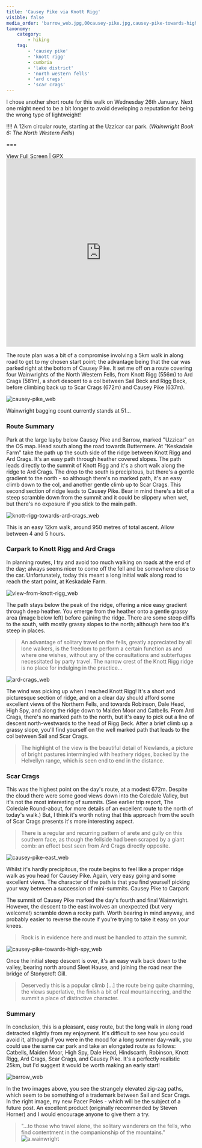 ```yaml
---
title: 'Causey Pike via Knott Rigg'
visible: false
media_order: 'barrow_web.jpg,00causey-pike.jpg,causey-pike-towards-high-spy_web.jpg,causey-pike-east_web.jpg,ard-crags_web.jpg,causey-pike_web.jpg,knott-rigg-towards-ard-crags_web.jpg,view-from-knott-rigg_web.jpg'
taxonomy:
    category:
        - hiking
    tag:
        - 'causey pike'
        - 'knott rigg'
        - cumbria
        - 'lake district'
        - 'north western fells'
        - 'ard crags'
        - 'scar crags'
---
```


I chose another short route for this walk on Wednesday 26th January. Next one might need to be a bit longer to avoid developing a reputation for being the wrong type of lightweight!

!!!! A 12km circular route, starting at the Uzzicar car park. (_Wainwright Book 6: The North Western Fells_)

===

[View Full Screen](https://map.mootparadox.com/full/causey-pike) | [GPX](https://map.mootparadox.com/gpx/causey-pike)  
<p><iframe src="https://map.mootparadox.com/embed/causey-pike" height="500" width="100%" style="border:none; margin-top:-1.2em;"></iframe></p>

The route plan was a bit of a compromise involving a 5km walk in along road to get to my chosen start point; the advantage being that the car was parked right at the bottom of Causey Pike. It set me off on a route covering four Wainwrights of the North Western Fells, from Knott Rigg (556m) to Ard Crags (581m), a short descent to a col between Sail Beck and Rigg Beck, before climbing back up to Scar Crags (672m) and Causey Pike (637m).

![causey-pike_web](causey-pike_web.jpg "causey-pike_web")

Wainwright bagging count currently stands at 51...

### Route Summary

Park at the large layby below Causey Pike and Barrow, marked "Uzzicar" on the OS map. Head south along the road towards Buttermere. At "Keskadale Farm" take the path up the south side of the ridge between Knott Rigg and Ard Crags. It's an easy path through heather covered slopes. The path leads directly to the summit of Knott Rigg and it's a short walk along the ridge to Ard Crags. The drop to the south is precipitous, but there's a gentle gradient to the north - so although there's no marked path, it's an easy climb down to the col, and another gentle climb up to Scar Crags. This second section of ridge leads to Causey Pike. Bear in mind there's a bit of a steep scramble down from the summit and it could be slippery when wet, but there's no exposure if you stick to the main path.

![knott-rigg-towards-ard-crags_web](knott-rigg-towards-ard-crags_web.jpg "knott-rigg-towards-ard-crags_web")

This is an easy 12km walk, around 950 metres of total ascent. Allow between 4 and 5 hours.

### Carpark to Knott Rigg and Ard Crags

In planning routes, I try and avoid too much walking on roads at the end of the day; always seems nicer to come off the fell and be somewhere close to the car. Unfortunately, today this meant a long initial walk along road to reach the start point, at Keskadale Farm.

![view-from-knott-rigg_web](view-from-knott-rigg_web.jpg "view-from-knott-rigg_web")

The path stays below the peak of the ridge, offering a nice easy gradient through deep heather. You emerge from the heather onto a gentle grassy area (image below left) before gaining the ridge. There are some steep cliffs to the south, with mostly grassy slopes to the north; although here too it's steep in places.

> An advantage of solitary travel on the fells, greatly appreciated by all lone walkers, is the freedom to perform a certain function as and where one wishes, without any of the consultations and subterfuges necessitated by party travel. The narrow crest of the Knott Rigg ridge is no place for indulging in the practice...

![ard-crags_web](ard-crags_web.jpg "ard-crags_web")

The wind was picking up when I reached Knott Rigg! It's a short and picturesque section of ridge, and on a clear day should afford some excellent views of the Northern Fells, and towards Robinson, Dale Head, High Spy, and along the ridge down to Maiden Moor and Catbells. From Ard Crags, there's no marked path to the north, but it's easy to pick out a line of descent north-westwards to the head of Rigg Beck. After a brief climb up a grassy slope, you'll find yourself on the well marked path that leads to the col between Sail and Scar Crags.

> The highlight of the view is the beautiful detail of Newlands, a picture of bright pastures intermingled with heathery ridges, backed by the Helvellyn range, which is seen end to end in the distance.

### Scar Crags

This was the highest point on the day's route, at a modest 672m. Despite the cloud there were some good views down into the Coledale Valley, but it's not the most interesting of summits. (See earlier trip report, The Coledale Round-about, for more details of an excellent route to the north of today's walk.) But, I think it's worth noting that this approach from the south of Scar Crags presents it's more interesting aspect.

> There is a regular and recurring pattern of arete and gully on this southern face, as though the fellside had been scraped by a giant comb: an effect best seen from Ard Crags directly opposite.

![causey-pike-east_web](causey-pike-east_web.jpg "causey-pike-east_web")

Whilst it's hardly precipitous, the route begins to feel like a proper ridge walk as you head for Causey Pike. Again, very easy going and some excellent views. The character of the path is that you find yourself picking your way between a succession of mini-summits.
Causey Pike to Carpark

The summit of Causey Pike marked the day's fourth and final Wainwright. However, the descent to the east involves an unexpected (but very welcome!) scramble down a rocky path. Worth bearing in mind anyway, and probably easier to reverse the route if you're trying to take it easy on your knees.

> Rock is in evidence here and must be handled to attain the summit.

![causey-pike-towards-high-spy_web](causey-pike-towards-high-spy_web.jpg "causey-pike-towards-high-spy_web")

Once the initial steep descent is over, it's an easy walk back down to the valley, bearing north around Sleet Hause, and joining the road near the bridge of Stonycroft Gill.

> Deservedly this is a popular climb [...] the route being quite charming, the views superlative, the finish a bit of real mountaineering, and the summit a place of distinctive character.

### Summary

In conclusion, this is a pleasant, easy route, but the long walk in along road detracted slightly from my enjoyment. It's difficult to see how you could avoid it, although if you were in the mood for a long summer day-walk, you could use the same car park and take an elongated route as follows: Catbells, Maiden Moor, High Spy, Dale Head, Hindscarth, Robinson, Knott Rigg, Ard Crags, Scar Crags, and Causey Pike. It's a perfectly realistic 25km, but I'd suggest it would be worth making an early start!

![barrow_web](barrow_web.jpg "barrow_web")

In the two images above, you see the strangely elevated zig-zag paths, which seem to be something of a trademark between Sail and Scar Crags. In the right image, my new Pacer Poles - which will be the subject of a future post. An excellent product (originally recommended by Steven Horner) and I would encourage anyone to give them a try.

> "...to those who travel alone, the solitary wanderers on the fells, who find contentment in the companionship of the mountains."
> ![a.wainwright](/user/images/aw-sig.png?classes=awsig)